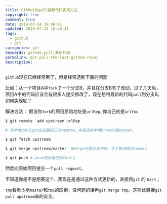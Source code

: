 ```yaml
---
title: Github的pull最新代码实现方法
copyright: true
comment: true
date: 2019-07-24 16:46:41
updated: 2019-07-24 16:46:41
tags:
  - github
  - git
categories: git
keywords: github,pull,最新代码
permalink: git-pull-the-last-github-repo/
description:
---
```


`github`现在已经经常用了，但是经常遇到下面的问题

比如：从一个项目A中`fork`了一个分支B，并且在分支B有了改动。过了几天后，项目A中的代码应该会有很多人提交修改了，现在想将最新的代码`pull`到分支B。如何实现呢？

<!-- more -->

解决方法：
假设你`fork`的项目原始地址是`urlRep`, 你自己的是`urlYou`

```bash
$ git remote  add upstream urlRep 

# 你本地的origin应该跟自己的remote，并且当前本地branch是master。

$ git fetch upstream

$ git merge upstream/master  #merge可能会有冲突，手工解决掉并commit

$ git push # push到你自己的fork上

```

然后向原始项目提交一个`pull request`。

不知道你是不是想要这个…我现在是通过这种方式更新的，直接用`git` 的 `bash`；

`tmp`看看本地`master`和`tmp`的区别，没问题的话再`git merge tmp`。这样比直接`git pull upstream`来的安全。
